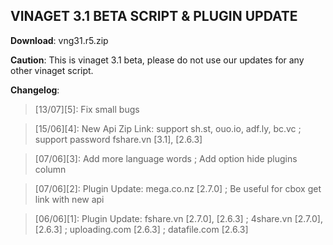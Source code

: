 ##  VINAGET 3.1 BETA SCRIPT & PLUGIN UPDATE

<b>Download</b>: vng31.r5.zip <br/>

<b>Caution</b>: This is vinaget 3.1 beta, please do not use our updates for any other vinaget script.

<b>Changelog</b>:<br>
> [13/07][5]: Fix small bugs

> [15/06][4]: New Api Zip Link: support sh.st, ouo.io, adf.ly, bc.vc ; support password fshare.vn [3.1], [2.6.3]

> [07/06][3]: Add more language words ; Add option hide plugins column

> [07/06][2]: Plugin Update: mega.co.nz [2.7.0] ; Be useful for cbox get link with new api

> [06/06][1]: Plugin Update: fshare.vn [2.7.0], [2.6.3] ; 4share.vn [2.7.0], [2.6.3] ; uploading.com [2.6.3] ; datafile.com [2.6.3]
